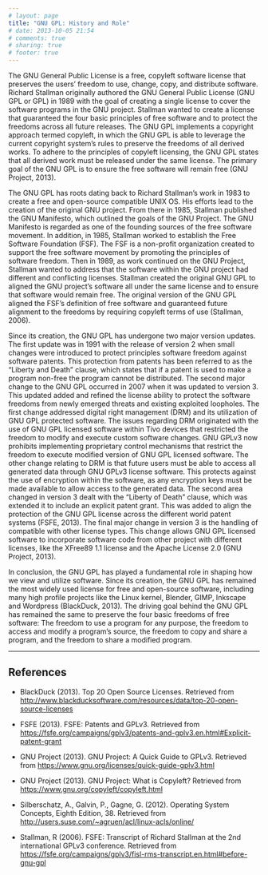 ```yaml
---
# layout: page
title: "GNU GPL: History and Role"
# date: 2013-10-05 21:54
# comments: true
# sharing: true
# footer: true
---
```

<!-- # GNU GPL: History and Role -->

The GNU General Public License is a free, copyleft software license that preserves the users’ freedom to use, change, copy, and distribute software.  Richard Stallman originally authored the GNU General Public License (GNU GPL or GPL) in 1989 with the goal of creating a single license to cover the software programs in the GNU project.   Stallman wanted to create a license that guaranteed the four basic principles of free software and to protect the freedoms across all future releases.  The GNU GPL implements a copyright approach termed copyleft, in which the GNU GPL is able to leverage the current copyright system’s rules to preserve the freedoms of all derived works.  To adhere to the principles of copyleft licensing, the GNU GPL states that all derived work must be released under the same license.  The primary goal of the GNU GPL is to ensure the free software will remain free (GNU Project, 2013).

The GNU GPL has roots dating back to Richard Stallman’s work in 1983 to create a free and open-source compatible UNIX OS.  His efforts lead to the creation of the original GNU project.  From there in 1985, Stallman published the GNU Manifesto, which outlined the goals of the GNU Project. The GNU Manifesto is regarded as one of the founding sources of the free software movement.  In addition, in 1985, Stallman worked to establish the Free Software Foundation (FSF).  The FSF is a non-profit organization created to support the free software movement by promoting the principles of software freedom.   Then in 1989, as work continued on the GNU Project, Stallman wanted to address that the software within the GNU project had different and conflicting licenses.  Stallman created the original GNU GPL to aligned the GNU project’s software all under the same license and to ensure that software would remain free.  The original version of the GNU GPL aligned the FSF’s definition of free software and guaranteed future alignment to the freedoms by requiring copyleft terms of use (Stallman, 2006).

Since its creation, the GNU GPL has undergone two major version updates.  The first update was in 1991 with the release of version 2 when small changes were introduced to protect principles software freedom against software patents.  This protection from patents has been referred to as the “Liberty and Death” clause, which states that if a patent is used to make a program non-free the program cannot be distributed.  The second major change to the GNU GPL occurred in 2007 when it was updated to version 3.  This updated added and refined the license ability to protect the software freedoms from newly emerged threats and existing exploited loopholes.  The first change addressed digital right management (DRM) and its utilization of GNU GPL protected software.  The issues regarding DRM originated with the use of GNU GPL licensed software within Tivo devices that restricted the freedom to modify and execute custom software changes. GNU GPLv3 now prohibits implementing proprietary control mechanisms that restrict the freedom to execute modified version of GNU GPL licensed software.  The other change relating to DRM is that future users must be able to access all generated data through GNU GPLv3 license software.  This protects against the use of encryption within the software, as any encryption keys must be made available to allow access to the generated data.  The second area changed in version 3 dealt with the “Liberty of Death” clause, which was extended it to include an explicit patent grant.  This was added to align the protection of the GNU GPL license across the different world patent systems (FSFE, 2013).  The final major change in version 3 is the handling of compatible with other license types.  This change allows GNU GPL licensed software to incorporate software code from other project with different licenses, like the XFree89 1.1 license and the Apache License 2.0 (GNU Project, 2013).

In conclusion, the GNU GPL has played a fundamental role in shaping how we view and utilize software.  Since its creation, the GNU GPL has remained the most widely used license for free and open-source software, including many high profile projects like the Linux kernel, Blender, GIMP, Inkscape and Wordpress (BlackDuck, 2013).  The driving goal behind the GNU GPL has remained the same to preserve the four basic freedoms of free software: The freedom to use a program for any purpose, the freedom to access and modify a program’s source, the freedom to copy and share a program, and the freedom to share a modified program.

---

## References

* BlackDuck (2013).  Top 20 Open Source Licenses.  Retrieved from http://www.blackducksoftware.com/resources/data/top-20-open-source-licenses

* FSFE (2013).  FSFE: Patents and GPLv3.  Retrieved from https://fsfe.org/campaigns/gplv3/patents-and-gplv3.en.html#Explicit-patent-grant

* GNU Project (2013).  GNU Project: A Quick Guide to GPLv3.  Retrieved from https://www.gnu.org/licenses/quick-guide-gplv3.html

* GNU Project (2013). GNU Project: What is Copyleft?  Retrieved from https://www.gnu.org/copyleft/copyleft.html

* Silberschatz, A., Galvin, P., Gagne, G. (2012).  Operating System Concepts, Eighth Edition, 38.   Retrieved from http://users.suse.com/~agruen/acl/linux-acls/online/

* Stallman, R (2006).  FSFE: Transcript of Richard Stallman at the 2nd international GPLv3 conference.  Retrieved from https://fsfe.org/campaigns/gplv3/fisl-rms-transcript.en.html#before-gnu-gpl

